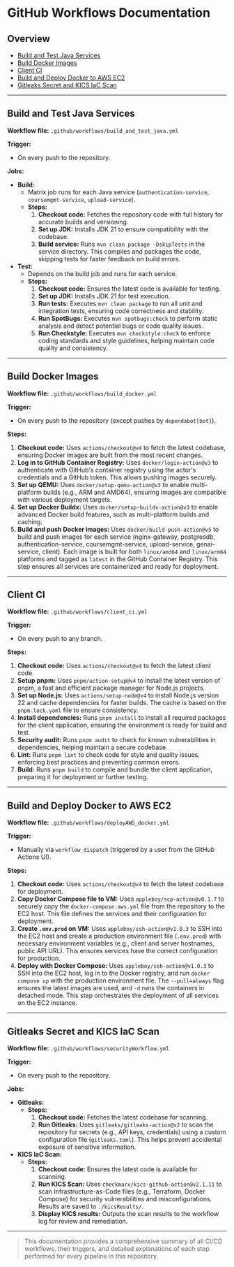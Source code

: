 # GitHub Workflows Documentation

## Overview

- [Build and Test Java Services](#build-and-test-java-services)
- [Build Docker Images](#build-docker-images)
- [Client CI](#client-ci)
- [Build and Deploy Docker to AWS EC2](#build-and-deploy-docker-to-aws-ec2)
- [Gitleaks Secret and KICS IaC Scan](#gitleaks-secret-and-kics-iac-scan)

---

## Build and Test Java Services

**Workflow file:** `.github/workflows/build_and_test_java.yml`

**Trigger:**
- On every push to the repository.

**Jobs:**
- **Build:**
  - Matrix job runs for each Java service (`authentication-service`, `coursemgmt-service`, `upload-service`).
  - **Steps:**
    1. **Checkout code:** Fetches the repository code with full history for accurate builds and versioning.
    2. **Set up JDK:** Installs JDK 21 to ensure compatibility with the codebase.
    3. **Build service:** Runs `mvn clean package -DskipTests` in the service directory. This compiles and packages the code, skipping tests for faster feedback on build errors.
- **Test:**
  - Depends on the build job and runs for each service.
  - **Steps:**
    1. **Checkout code:** Ensures the latest code is available for testing.
    2. **Set up JDK:** Installs JDK 21 for test execution.
    3. **Run tests:** Executes `mvn clean package` to run all unit and integration tests, ensuring code correctness and stability.
    4. **Run SpotBugs:** Executes `mvn spotbugs:check` to perform static analysis and detect potential bugs or code quality issues.
    5. **Run Checkstyle:** Executes `mvn checkstyle:check` to enforce coding standards and style guidelines, helping maintain code quality and consistency.

---

## Build Docker Images

**Workflow file:** `.github/workflows/build_docker.yml`

**Trigger:**
- On every push to the repository (except pushes by `dependabot[bot]`).

**Steps:**
1. **Checkout code:** Uses `actions/checkout@v4` to fetch the latest codebase, ensuring Docker images are built from the most recent changes.
2. **Log in to GitHub Container Registry:** Uses `docker/login-action@v3` to authenticate with GitHub's container registry using the actor's credentials and a GitHub token. This allows pushing images securely.
3. **Set up QEMU:** Uses `docker/setup-qemu-action@v3` to enable multi-platform builds (e.g., ARM and AMD64), ensuring images are compatible with various deployment targets.
4. **Set up Docker Buildx:** Uses `docker/setup-buildx-action@v3` to enable advanced Docker build features, such as multi-platform builds and caching.
5. **Build and push Docker images:** Uses `docker/build-push-action@v5` to build and push images for each service (nginx-gateway, postgresdb, authentication-service, coursemgmt-service, upload-service, genai-service, client). Each image is built for both `linux/amd64` and `linux/arm64` platforms and tagged as `latest` in the GitHub Container Registry. This step ensures all services are containerized and ready for deployment.

---

## Client CI

**Workflow file:** `.github/workflows/client_ci.yml`

**Trigger:**
- On every push to any branch.

**Steps:**
1. **Checkout code:** Uses `actions/checkout@v4` to fetch the latest client code.
2. **Setup pnpm:** Uses `pnpm/action-setup@v4` to install the latest version of pnpm, a fast and efficient package manager for Node.js projects.
3. **Set up Node.js:** Uses `actions/setup-node@v4` to install Node.js version 22 and cache dependencies for faster builds. The cache is based on the `pnpm-lock.yaml` file to ensure consistency.
4. **Install dependencies:** Runs `pnpm install` to install all required packages for the client application, ensuring the environment is ready for build and test.
5. **Security audit:** Runs `pnpm audit` to check for known vulnerabilities in dependencies, helping maintain a secure codebase.
6. **Lint:** Runs `pnpm lint` to check code for style and quality issues, enforcing best practices and preventing common errors.
7. **Build:** Runs `pnpm build` to compile and bundle the client application, preparing it for deployment or further testing.

---

## Build and Deploy Docker to AWS EC2

**Workflow file:** `.github/workflows/deployAWS_docker.yml`

**Trigger:**
- Manually via `workflow_dispatch` (triggered by a user from the GitHub Actions UI).

**Steps:**
1. **Checkout code:** Uses `actions/checkout@v4` to fetch the latest codebase for deployment.
2. **Copy Docker Compose file to VM:** Uses `appleboy/scp-action@v0.1.7` to securely copy the `docker-compose.aws.yml` file from the repository to the EC2 host. This file defines the services and their configuration for deployment.
3. **Create `.env.prod` on VM:** Uses `appleboy/ssh-action@v1.0.3` to SSH into the EC2 host and create a production environment file (`.env.prod`) with necessary environment variables (e.g., client and server hostnames, public API URL). This ensures services have the correct configuration for production.
4. **Deploy with Docker Compose:** Uses `appleboy/ssh-action@v1.0.3` to SSH into the EC2 host, log in to the Docker registry, and run `docker compose up` with the production environment file. The `--pull=always` flag ensures the latest images are used, and `-d` runs the containers in detached mode. This step orchestrates the deployment of all services on the EC2 instance.

---

## Gitleaks Secret and KICS IaC Scan

**Workflow file:** `.github/workflows/securityWorkflow.yml`

**Trigger:**
- On every push to the repository.

**Jobs:**
- **Gitleaks:**
  - **Steps:**
    1. **Checkout code:** Fetches the latest codebase for scanning.
    2. **Run Gitleaks:** Uses `gitleaks/gitleaks-action@v2` to scan the repository for secrets (e.g., API keys, credentials) using a custom configuration file (`gitleaks.toml`). This helps prevent accidental exposure of sensitive information.
- **KICS IaC Scan:**
  - **Steps:**
    1. **Checkout code:** Ensures the latest code is available for scanning.
    2. **Run KICS Scan:** Uses `checkmarx/kics-github-action@v2.1.11` to scan Infrastructure-as-Code files (e.g., Terraform, Docker Compose) for security vulnerabilities and misconfigurations. Results are saved to `./kicsResults/`.
    3. **Display KICS results:** Outputs the scan results to the workflow log for review and remediation.

---

> This documentation provides a comprehensive summary of all CI/CD workflows, their triggers, and detailed explanations of each step performed for every pipeline in this repository.
